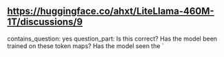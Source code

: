 ## https://huggingface.co/ahxt/LiteLlama-460M-1T/discussions/9

contains_question: yes
question_part:  Is this correct? Has the model been trained on these token maps? Has the model seen the `